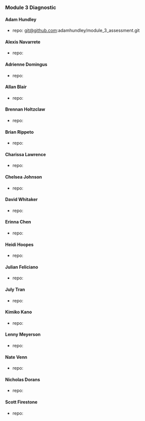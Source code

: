 ### Module 3 Diagnostic

#### Adam Hundley
  * repo: git@github.com:adamhundley/module_3_assessment.git

#### Alexis Navarrete
  * repo:

#### Adrienne Domingus
  * repo:

#### Allan Blair
  * repo:

#### Brennan Holtzclaw
  * repo:

#### Brian Rippeto
  * repo:

#### Charissa Lawrence
  * repo:

#### Chelsea Johnson
  * repo:

#### David Whitaker
  * repo:

#### Erinna Chen
  * repo:

#### Heidi Hoopes
  * repo:

#### Julian Feliciano
  * repo:

#### July Tran
  * repo:

#### Kimiko Kano
  * repo:

#### Lenny Meyerson
  * repo:

#### Nate Venn
  * repo:

#### Nicholas Dorans
  * repo:

#### Scott Firestone
  * repo:
